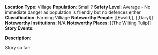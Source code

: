 **Location Type**: Village
**Population**: Small ?
**Safety Level**: Average - No immediate danger as population is friendly but no defences either
**Classification**: Farming Villiage
**Noteworthy People**: [[Ewald]], [[Daryl]]
**Noteworthy Institutions**: N/A
**Noteworthy Places**: [[The Wilting Tulip]]
**Story Events**:

**Description**:


Story so far:
